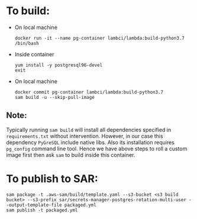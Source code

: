 # To build:

- On local machine
  ```
  docker run -it --name pg-container lambci/lambda:build-python3.7 /bin/bash
  ```

- Inside container
  ```
  yum install -y postgresql96-devel
  exit
  ```

- On local machine
  ```
  docker commit pg-container lambci/lambda:build-python3.7
  sam build -u --skip-pull-image
  ```
## Note:
Typically running `sam build` will install all dependencies specified in `requirements.txt` without intervention. However, in our case this dependency `PyGreSQL` include native libs.
Also its installation requires `pg_config` command line tool. Hence we have above steps to roll a custom image first then ask `sam` to build inside this container.

# To publish to SAR:

```
sam package -t .aws-sam/build/template.yaml --s3-bucket <s3 build bucket> --s3-prefix sar/secrets-manager-postgres-rotation-multi-user --output-template-file packaged.yml
sam publish -t packaged.yml
```